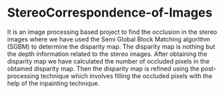 # StereoCorrespondence-of-Images
It is an image processing based project to find the occlusion in the stereo images where we have used the Semi Global Block Matching algorithm (SGBM) to determine the disparity map. The disparity map is nothing but the depth information related to the stereo images. After obtaining the disparity map we have calculated the number of occluded pixels in the obtained disparity map. Then the disparity map is refined using the post-processing technique which involves filling the occluded pixels with the help of the inpainting technique.
